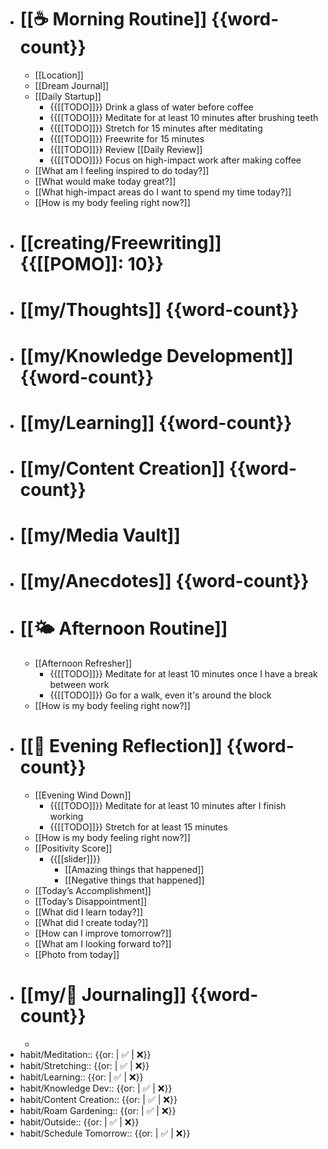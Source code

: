 - # [[☕️ Morning Routine]] {{word-count}}
    - [[Location]]
    - [[Dream Journal]]
    - [[Daily Startup]]
      - {{[[TODO]]}} Drink a glass of water before coffee
      - {{[[TODO]]}} Meditate for at least 10 minutes after brushing teeth
      - {{[[TODO]]}} Stretch for 15 minutes after meditating
      - {{[[TODO]]}} Freewrite for 15 minutes
      - {{[[TODO]]}} Review [[Daily Review]]
      - {{[[TODO]]}} Focus on high-impact work after making coffee
    - [[What am I feeling inspired to do today?]]
    - [[What would make today great?]]
    - [[What high-impact areas do I want to spend my time today?]]
    - [[How is my body feeling right now?]]
- # [[creating/Freewriting]] {{[[POMO]]: 10}}
- # [[my/Thoughts]] {{word-count}}
- # [[my/Knowledge Development]] {{word-count}}
- # [[my/Learning]] {{word-count}}
- # [[my/Content Creation]] {{word-count}}
- # [[my/Media Vault]]
- # [[my/Anecdotes]] {{word-count}}
- # [[🌤️ Afternoon Routine]]
  - [[Afternoon Refresher]]
    - {{[[TODO]]}} Meditate for at least 10 minutes once I have a break between work
    - {{[[TODO]]}} Go for a walk, even it's around the block
  - [[How is my body feeling right now?]]
- # [[🌙 Evening Reflection]] {{word-count}}
  - [[Evening Wind Down]]
    - {{[[TODO]]}} Meditate for at least 10 minutes after I finish working
    - {{[[TODO]]}} Stretch for at least 15 minutes
  - [[How is my body feeling right now?]]
  - [[Positivity Score]]
    - {{[[slider]]}}
      - [[Amazing things that happened]]
      - [[Negative things that happened]]
  - [[Today’s Accomplishment]]
  - [[Today’s Disappointment]]
  - [[What did I learn today?]]
  - [[What did I create today?]]
  - [[How can I improve tomorrow?]]
  - [[What am I looking forward to?]]
  - [[Photo from today]]
- # [[my/📓 Journaling]] {{word-count}}
  - 
- habit/Meditation:: {{or: | ✅ | ❌}}
- habit/Stretching:: {{or: | ✅ | ❌}}
- habit/Learning:: {{or: | ✅ | ❌}}
- habit/Knowledge Dev:: {{or: | ✅ | ❌}}
- habit/Content Creation:: {{or: | ✅ | ❌}}
- habit/Roam Gardening:: {{or: | ✅ | ❌}}
- habit/Outside:: {{or: | ✅ | ❌}}
- habit/Schedule Tomorrow:: {{or: | ✅ | ❌}}
